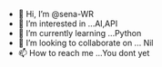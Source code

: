 - 👋 Hi, I’m @sena-WR
- 👀 I’m interested in ...AI,API
- 🌱 I’m currently learning ...Python
- 💞️ I’m looking to collaborate on ... Nil
- 📫 How to reach me ...You dont yet

<!---
sena-WR/sena-WR is a ✨ special ✨ repository because its `README.md` (this file) appears on your GitHub profile.
You can click the Preview link to take a look at your changes.
--->
